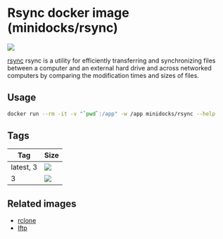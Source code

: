 Rsync docker image (minidocks/rsync)
====================================

![](https://upload.wikimedia.org/wikipedia/en/1/11/Newrsynclogo.png)

[rsync](https://rsync.samba.org/) rsync is a utility for efficiently
transferring and synchronizing files between a computer and an external hard drive
and across networked computers by comparing the modification times and sizes of files.

Usage
-----

```bash
docker run --rm -it -v "`pwd`:/app" -w /app minidocks/rsync --help
```

Tags
----

 Tag       | Size
 ---       | ----
 latest, 3 | ![](https://img.shields.io/docker/image-size/minidocks/rsync/latest?style=flat-square&logo=docker&label=size)
 3         | ![](https://img.shields.io/docker/image-size/minidocks/rsync/3?style=flat-square&logo=docker&label=size)

Related images
--------------

- [rclone](https://github.com/minidocks/rclone)
- [lftp](https://github.com/minidocks/lftp)
